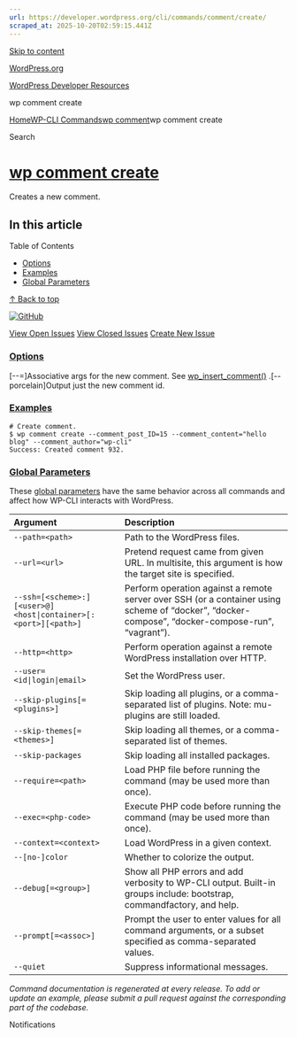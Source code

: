 ```yaml
---
url: https://developer.wordpress.org/cli/commands/comment/create/
scraped_at: 2025-10-20T02:59:15.441Z
---
```


[Skip to content](https://developer.wordpress.org/cli/commands/comment/create/#wp--skip-link--target)

[WordPress.org](https://wordpress.org/)

[WordPress Developer Resources](https://developer.wordpress.org/)

wp comment create


[Home](https://developer.wordpress.org/)[WP-CLI Commands](https://developer.wordpress.org/cli/commands/)[wp comment](https://developer.wordpress.org/cli/commands/comment/)wp comment create

Search

# [wp comment create](https://developer.wordpress.org/cli/commands/comment/create/)

Creates a new comment.

## In this article

Table of Contents

- [Options](https://developer.wordpress.org/cli/commands/comment/create/#options)
- [Examples](https://developer.wordpress.org/cli/commands/comment/create/#examples)
- [Global Parameters](https://developer.wordpress.org/cli/commands/comment/create/#global-parameters)

[↑ Back to top](https://developer.wordpress.org/cli/commands/comment/create/#wp--skip-link--target)

[![GitHub](https://make.wordpress.org/cli/wp-content/plugins/wporg-cli/assets/images/github-mark.svg)](https://github.com/wp-cli/entity-command)

[View Open Issues](https://github.com/login?return_to=%2Fissues%3Fq%3Dlabel%3Acommand%3Acomment-create+sort%3Aupdated-desc+org%3Awp-cli+is%3Aopen) [View Closed Issues](https://github.com/login?return_to=%2Fissues%3Fq%3Dlabel%3Acommand%3Acomment-create+sort%3Aupdated-desc+org%3Awp-cli+is%3Aclosed) [Create New Issue](https://github.com/wp-cli/entity-command/issues/new)

### [Options](https://developer.wordpress.org/cli/commands/comment/create/\#options)

\[--<field>=<value>\]Associative args for the new comment. See [wp\_insert\_comment()](https://developer.wordpress.org/reference/functions/wp_insert_comment/) .\[--porcelain\]Output just the new comment id.

### [Examples](https://developer.wordpress.org/cli/commands/comment/create/\#examples)

```
# Create comment.
$ wp comment create --comment_post_ID=15 --comment_content="hello blog" --comment_author="wp-cli"
Success: Created comment 932.

```

### [Global Parameters](https://developer.wordpress.org/cli/commands/comment/create/\#global-parameters)

These [global parameters](https://make.wordpress.org/cli/handbook/config/) have the same behavior across all commands and affect how WP-CLI interacts with WordPress.

| **Argument** | **Description** |
| :-- | :-- |
| `--path=<path>` | Path to the WordPress files. |
| `--url=<url>` | Pretend request came from given URL. In multisite, this argument is how the target site is specified. |
| `--ssh=[<scheme>:][<user>@]<host\|container>[:<port>][<path>]` | Perform operation against a remote server over SSH (or a container using scheme of “docker”, “docker-compose”, “docker-compose-run”, “vagrant”). |
| `--http=<http>` | Perform operation against a remote WordPress installation over HTTP. |
| `--user=<id\|login\|email>` | Set the WordPress user. |
| `--skip-plugins[=<plugins>]` | Skip loading all plugins, or a comma-separated list of plugins. Note: mu-plugins are still loaded. |
| `--skip-themes[=<themes>]` | Skip loading all themes, or a comma-separated list of themes. |
| `--skip-packages` | Skip loading all installed packages. |
| `--require=<path>` | Load PHP file before running the command (may be used more than once). |
| `--exec=<php-code>` | Execute PHP code before running the command (may be used more than once). |
| `--context=<context>` | Load WordPress in a given context. |
| `--[no-]color` | Whether to colorize the output. |
| `--debug[=<group>]` | Show all PHP errors and add verbosity to WP-CLI output. Built-in groups include: bootstrap, commandfactory, and help. |
| `--prompt[=<assoc>]` | Prompt the user to enter values for all command arguments, or a subset specified as comma-separated values. |
| `--quiet` | Suppress informational messages. |

_Command documentation is regenerated at every release. To add or update an example, please submit a pull request against the corresponding part of the codebase._

Notifications